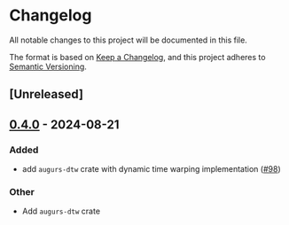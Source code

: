 # Changelog
All notable changes to this project will be documented in this file.

The format is based on [Keep a Changelog](https://keepachangelog.com/en/1.0.0/),
and this project adheres to [Semantic Versioning](https://semver.org/spec/v2.0.0.html).

## [Unreleased]

## [0.4.0](https://github.com/grafana/augurs/compare/augurs-dtw-v0.3.1...augurs-dtw-v0.4.0) - 2024-08-21

### Added
- add `augurs-dtw` crate with dynamic time warping implementation ([#98](https://github.com/grafana/augurs/pull/98))

### Other
- Add `augurs-dtw` crate
